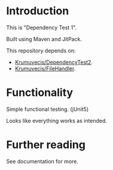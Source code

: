 # Introduction

This is "Dependency Test 1".

Built using Maven and JitPack.

This repository depends on:
* [Krumuvecis/DependencyTest2](https://www.github.com/Krumuvecis/DependencyTest2).
* [Krumuvecis/FileHandler](https://www.github.com/Krumuvecis/FileHandler).


# Functionality

Simple functional testing. (jUnit5)

Looks like everything works as intended.


# Further reading

See documentation for more.
